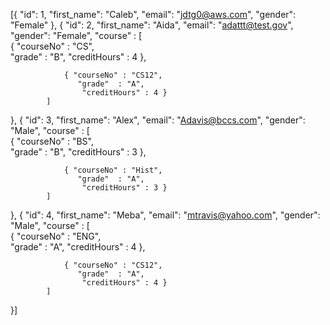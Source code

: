 [{
  "id": 1,
  "first_name": "Caleb",
  "email": "jdtg0@aws.com",
  "gender": "Female"
}, {
  "id": 2,
  "first_name": "Aida",	
  "email": "adattt@test.gov",
  "gender": "Female",
  "course" : [   
                 { "courseNo" : "CS",  
                   "grade"  : "B",
                    "creditHours" : 4 },

                { "courseNo" : "CS12",  
                   "grade"  : "A",
                    "creditHours" : 4 }
            ]
}, {
  "id": 3,
  "first_name": "Alex",
  "email": "Adavis@bccs.com",
  "gender": "Male",
   "course" : [   
                 { "courseNo" : "BS",  
                   "grade"  : "B",
                    "creditHours" : 3 },

                { "courseNo" : "Hist",  
                   "grade"  : "A",
                    "creditHours" : 3 }
            ]
}, {
  "id": 4,
  "first_name": "Meba",
  "email": "mtravis@yahoo.com",
  "gender": "Male",
  "course" : [   
                 { "courseNo" : "ENG",  
                   "grade"  : "A",
                    "creditHours" : 4 },

                { "courseNo" : "CS12",  
                   "grade"  : "A",
                    "creditHours" : 4 }
            ]
}]

